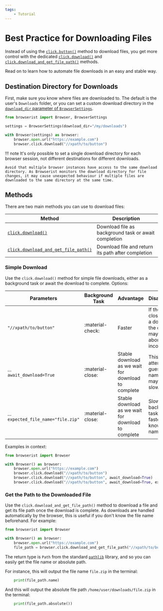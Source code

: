 ```yaml
---
tags:
    - Tutorial
---
```


# Best Practice for Downloading Files
Instead of using the [`click.button()`](../reference/browser/click.md#browserist.browser.click.__main__.ClickDriverMethods.button) method to download files, you get more control with the dedicated [`click.download()`](../reference/browser/click.md#browserist.browser.click.__main__.ClickDriverMethods.download) and [`click.download_and_get_file_path()`](../reference/browser/click.md#browserist.browser.click.__main__.ClickDriverMethods.download_and_get_file_path) methods.

Read on to learn how to automate file downloads in an easy and stable way.

## Destination Directory for Downloads
First, make sure you know where files are downloaded to. The default is the user's `Downloads` folder, or you can set a custom download directory in the [`download_dir` parameter of `BrowserSettings`](./settings/overview.md).

```python title="" linenums="1"
from browserist import Browser, BrowserSettings

settings = BrowserSettings(download_dir="/my/downloads")

with Browser(settings) as browser:
    browser.open.url("https://example.com")
    browser.click.download("//xpath/to/button")
```

!!! note
    It's only possible to set a single download directory for each browser session, not different destinations for different downloads.

    Avoid that multiple browser instances have access to the same download directory. As Browserist monitors the download directory for file changes, it may cause unexpected behaviour if multiple files are downloaded to the same directory at the same time.

## Methods
There are two main methods you can use to download files:

| Method | Description |
| ------ | ----------- |
| [`click.download()`](#simple-download) | Download file as background task or await completion |
| [`click.download_and_get_file_path()`](#get-the-path-to-the-downloaded-file) | Download file and return its path after completion |

### Simple Download
Use the `click.download()` method for simple file downloads, either as a background task or await the download to complete. Options:

| Parameters | Background Task | Advantage | Disadvantage |
| ------ | --------------- | ------- | ------------ |
| `"//xpath/to/button"` | :material-check: | Faster | If the browser closes during a download, the download may be aborted or left incomplete |
| ...<br>`await_download=True` | :material-close: | Stable download as we wait for download to complete | This will attempt to guess the file name, which may be slower |
| ...<br>`expected_file_name="file.zip"` | :material-close: | Stable download as we wait for download to complete | Slower than background task, yet faster if you know the file name |

Examples in context:

```python title="" linenums="1"
from browserist import Browser

with Browser() as browser:
    browser.open.url("https://example.com")
    browser.click.download("//xpath/to/button")
    browser.click.download("//xpath/to/button", await_download=True)
    browser.click.download("//xpath/to/button", await_download=True, expected_file_name="file.zip")
```

### Get the Path to the Downloaded File
Use the `click.download_and_get_file_path()` method to download a file and get its file path once the download is complete. As downloads are handled automatically by the browser, this is useful if you don't know the file name beforehand. For example:

```python title="" linenums="1"
from browserist import Browser

with Browser() as browser:
    browser.open.url("https://example.com")
    file_path = browser.click.download_and_get_file_path("//xpath/to/button")
```

The return type is `Path` from the standard [`pathlib`](https://docs.python.org/3/library/pathlib.html) library, and so you can easily get the file name or absolute path.

For instance, this will output the file name `file.zip` in the terminal:

```python title="" linenums="6"
    print(file_path.name)
```

And this will output the absolute file path `/home/user/downloads/file.zip` in the terminal:

```python title="" linenums="7"
    print(file_path.absolute())
```
